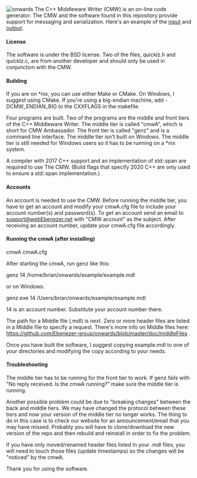 ![onwards](https://github.com/Ebenezer-group/onwards/actions/workflows/main.yml/badge.svg)
The C++ Middleware Writer (CMW) is an on-line code generator.
The CMW and the software found in this repository provide
support for messaging and serialization.  Here's an example
of the [input](https://github.com/Ebenezer-group/onwards/blob/master/example/example.mdl)
and [output](https://github.com/Ebenezer-group/onwards/blob/master/example/example.mdl.hh).

#### License
The software is under the BSD license.  Two of the files,
quicklz.h and quicklz.c, are from another developer and
should only be used in conjunction with the CMW.

#### Building
If you are on \*nix, you can use either Make or CMake.
On Windows, I suggest using CMake.  If you're using a
big-endian machine, add -DCMW_ENDIAN_BIG to the CXXFLAGS
in the makefile.

Four programs are built.  Two of the programs are the middle
and front tiers of the C++ Middleware Writer.  The middle tier
is called "cmwA", which is short for CMW Ambassador.  The
front tier is called "genz" and is a command line interface.
The middle tier isn't built on Windows.  The middle tier is
still needed for Windows users so it has to be running on a
\*nix system.

A compiler with 2017 C++ support and an implementation of
std::span are required to use The CMW.  (Build flags that
specify 2020 C++ are only used to ensure a std::span
implementation.)

#### Accounts
An account is needed to use the CMW.  Before running the
middle tier, you have to get an account and modify your
cmwA.cfg file to include your account number(s) and
password(s).  To get an account send an email to
support@webEbenezer.net with "CMW account" as the subject.
After receiving an account number, update your cmwA.cfg
file accordingly.


#### Running the cmwA (after installing)

cmwA cmwA.cfg

After starting the cmwA, run genz like this:

genz 14 /home/brian/onwards/example/example.mdl

or on Windows:

genz.exe 14 /Users/brian/onwards/example/example.mdl

14 is an account number.  Substitute your account number there.

The path for a Middle file (.mdl) is next.  Zero or more header
files are listed in a Middle file to specify a request.  There's
more info on Middle files here:
https://github.com/Ebenezer-group/onwards/blob/master/doc/middleFiles
.

Once you have built the software, I suggest copying example.mdl
to one of your directories and modifying the copy according to
your needs.


#### Troubleshooting
The middle tier has to be running for the front tier to work.
If genz fails with "No reply received.  Is the cmwA running?"
make sure the middle tier is running.

Another possible problem could be due to "breaking changes"
between the back and middle tiers.  We may have changed the
protocol between these tiers and now your version of the
middle tier no longer works.  The thing to do in this case
is to check our website for an announcement/email that you
may have missed.  Probably you will have to clone/download
the new version of the repo and then rebuild and reinstall
in order to fix the problem.

If you have only moved/renamed header files listed in your
.mdl files, you will need to touch those files (update
timestamps) so the changes will be "noticed" by the cmwA.


Thank you for using the software.
